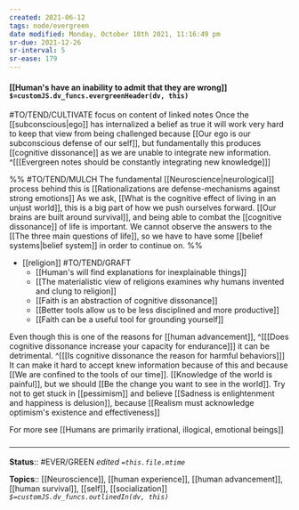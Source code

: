 ```yaml
---
created: 2021-06-12
tags: node/evergreen
date modified: Monday, October 18th 2021, 11:16:49 pm
sr-due: 2021-12-26
sr-interval: 5
sr-ease: 179
---
```


#### [[Human's have an inability to admit that they are wrong]] `$=customJS.dv_funcs.evergreenHeader(dv, this)`

#TO/TEND/CULTIVATE focus on content of linked notes
Once the [[subconscious|ego]] has internalized a belief as true it will work very hard to keep that view from being challenged because [[Our ego is our subconscious defense of our self]], but fundamentally this produces [[cognitive dissonance]] as we are unable to integrate new information.
^[[[Evergreen notes should be constantly integrating new knowledge]]]

%%
#TO/TEND/MULCH 
The fundamental [[Neuroscience|neurological]] process behind this is [[Rationalizations are defense-mechanisms against strong emotions]]
As we ask, [[What is the cognitive effect of living in an unjust world]], this is a big part of how we push ourselves forward. [[Our brains are built around survival]], and being able to combat the [[cognitive dissonance]] of life is important. We cannot observe the answers to the [[The three main questions of life]], so we have to have some [[belief systems|belief system]] in order to continue on.
%%

- [[religion]] #TO/TEND/GRAFT 
	- [[Human's will find explanations for inexplainable things]]
	- [[The materialistic view of religions examines why humans invented and clung to religion]]
	- [[Faith is an abstraction of cognitive dissonance]]
	- [[Better tools allow us to be less disciplined and more productive]]
	- [[Faith can be a useful tool for grounding yourself]]

Even though this is one of the reasons for [[human advancement]],
^[[[Does cognitive dissonance increase your capacity for endurance]]]
 it can be detrimental. 
^[[[Is cognitive dissonance the reason for harmful behaviors]]]
It can make it hard to accept knew information because of this and because [[We are confined to the tools of our time]]. [[Knowledge of the world is painful]], but we should [[Be the change you want to see in the world]]. Try not to get stuck in [[pessimism]] and believe [[Sadness is enlightenment and happiness is delusion]], because [[Realism must acknowledge optimism's existence and effectiveness]]

For more see [[Humans are primarily irrational, illogical, emotional beings]]
### <hr class="footnote"/>

**Status**:: #EVER/GREEN
*edited `=this.file.mtime`*

**Topics**:: [[Neuroscience]], [[human experience]], [[human advancement]], [[human survival]], [[self]], [[socialization]]
*`$=customJS.dv_funcs.outlinedIn(dv, this)`*
